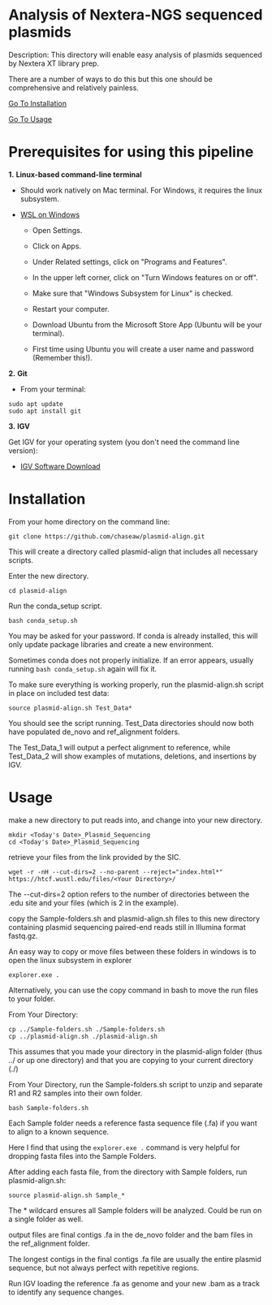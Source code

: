 Analysis of Nextera-NGS sequenced plasmids
================================================================================
Description: This directory will enable easy analysis of plasmids sequenced by Nextera XT library prep.

There are a number of ways to do this but this one should be comprehensive and relatively painless.

[Go To Installation](#installation)

[Go To Usage](#usage)

Prerequisites for using this pipeline
================================================================================
**1.** **Linux-based command-line terminal**
  *  Should work natively on Mac terminal. For Windows, it requires the linux subsystem.
  
* [WSL on Windows](https://www.windowscentral.com/install-windows-subsystem-linux-windows-10)
  * Open Settings.
  
  *  Click on Apps.
    
  *  Under Related settings, click on "Programs and Features".
    
  *  In the upper left corner, click on "Turn Windows features on or off".
    
  *  Make sure that "Windows Subsystem for Linux" is checked.
  
  *  Restart your computer.
  
  *  Download Ubuntu from the Microsoft Store App (Ubuntu will be your terminal).
  
  *  First time using Ubuntu you will create a user name and password (Remember this!).

**2.** **Git**

*  From your terminal:

```
sudo apt update
sudo apt install git
```

**3.** **IGV**

Get IGV for your operating system (you don't need the command line version):
* [IGV Software Download](http://software.broadinstitute.org/software/igv/download)


Installation
================================================================================
From your home directory on the command line:

```
git clone https://github.com/chaseaw/plasmid-align.git
```

This will create a directory called plasmid-align that includes all necessary scripts.

Enter the new directory.

```
cd plasmid-align
```
Run the conda_setup script.
```
bash conda_setup.sh
```
You may be asked for your password. If conda is already installed, this will only update package libraries and create a new environment.

Sometimes conda does not properly initialize. If an error appears, usually running ```bash conda_setup.sh``` again will fix it. 

To make sure everything is working properly, run the plasmid-align.sh script in place on included test data:
```
source plasmid-align.sh Test_Data*
```
You should see the script running. Test_Data directories should now both have populated de_novo and ref_alignment folders.

The Test_Data_1 will output a perfect alignment to reference, while Test_Data_2 will show examples of mutations, deletions, and insertions by IGV.

Usage
================================================================================
make a new directory to put reads into, and change into your new directory.

```
mkdir <Today's Date>_Plasmid_Sequencing
cd <Today's Date>_Plasmid_Sequencing
```

retrieve your files from the link provided by the SIC.

```
wget -r -nH --cut-dirs=2 --no-parent --reject="index.html*" https://htcf.wustl.edu/files/<Your Directory>/
```
The --cut-dirs=2 option refers to the number of directories between the .edu site and your files (which is 2 in the example).

copy the Sample-folders.sh and plasmid-align.sh files to this new directory containing plasmid sequencing paired-end reads still in Illumina format fastq.gz.

An easy way to copy or move files between these folders in windows is to open the linux subsystem in explorer

```
explorer.exe .
```

Alternatively, you can use the copy command in bash to move the run files to your folder.

From Your Directory:
```
cp ../Sample-folders.sh ./Sample-folders.sh
cp ../plasmid-align.sh ./plasmid-align.sh
```
This assumes that you made your directory in the plasmid-align folder (thus ../ or up one directory) and that you are copying to your current directory (./)

From Your Directory, run the Sample-folders.sh script to unzip and separate R1 and R2 samples into their own folder.

```
bash Sample-folders.sh
```
Each Sample folder needs a reference fasta sequence file (.fa) if you want to align to a known sequence.

Here I find that using the ```explorer.exe .``` command is very helpful for dropping fasta files into the Sample Folders.

After adding each fasta file, from the directory with Sample folders, run plasmid-align.sh:

```
source plasmid-align.sh Sample_*
```

The * wildcard ensures all Sample folders will be analyzed. Could be run on a single folder as well.

output files are final contigs .fa in the de_novo folder and the bam files in the ref_alignment folder.

The longest contigs in the final contigs .fa file are usually the entire plasmid sequence, but not always perfect with repetitive regions.

Run IGV loading the reference .fa as genome and your new .bam as a track to identify any sequence changes.
